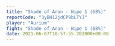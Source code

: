 ```yaml
---
title: "Shade of Aran - Wipe 1 (68%)"
reportCode: "3yBH12jdCP9bLTYJ"
player: "Aurium"
fight: "Shade of Aran - Wipe 1 (68%)"
date: 2021-06-07T18:57:55.202000+00:00
---
```

